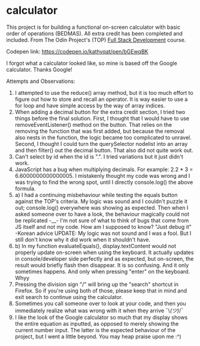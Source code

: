 # calculator

This project is for building a functional on-screen calculator with basic order of operations (BEDMAS). All extra credit has been completed and included. From The Odin Project's (TOP) [Full Stack Development](https://www.theodinproject.com/courses/web-development-101/lessons/calculator) course. 

Codepen link: https://codepen.io/kathyqat/pen/bGEwqBK

I forgot what a calculator looked like, so mine is based off the Google calculator. Thanks Google! 

Attempts and Observations:
1. I attempted to use the reduce() array method, but it is too much effort to figure out how to store and recall an operator. It is way easier to use a for loop and have simple access by the way of array indices.
2. When adding a decimal button for the extra credit section, I tried two things before the final solution. First, I thought that I would have to use removeEventListener() method on the button. That relies on the removing the function that was first added, but because the removal also nests in the function, the logic became too complicated to unravel. Second, I thought I could turn the querySelector nodelist into an array and then filter() out the decimal button. That also did not quite work out.
3. Can't select by id when the id is ".". I tried variations but it just didn't work.
4. JavaScript has a bug when multiplying decimals. For example: 2.2 * 3 = 6.6000000000000005. I mistakenly thought my code was wrong and I was trying to find the wrong spot, until I directly console.log() the above formula. 
5. a) I had a continuing misbehaviour while testing the equals button against the TOP's criteria. My logic was sound and I couldn't puzzle it out; console.log() everywhere was showing as expected. Then when I asked someone over to have a look, the behaviour magically could not be replicated -__- I'm not sure of what to think of bugs that come from JS itself and not my code. How am I supposed to know? "Just debug it" -Korean advice
UPDATE: My logic was not sound and I was a fool. But I still don't know why it did work when it shouldn't have.
5. b) In my function evaluateEquals(), display.textContent would not properly update on-screen when using the keyboard. It actually updates in console/developer side perfectly and as expected, but on-screen, the result would briefly flash then disappear. It is so confusing. And it only sometimes happens. And only when pressing "enter" on the keyboard. Whyy
6. Pressing the division sign "/" will bring up the "search" shortcut in Firefox. So if you're using both of those, please keep that in mind and exit search to continue using the calculator.
7. Sometimes you call someone over to look at your code, and then you immediately realize what was wrong with it when they arrive ¯\\_(ツ)_/¯
8. I like the look of the Google calculator so much that my display shows the entire equation as inputted, as opposed to merely showing the current number input. The latter is the expected behaviour of the project, but I went a little beyond. You may heap praise upon me :^)
